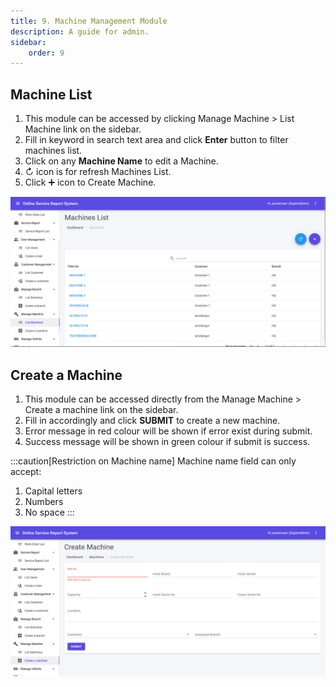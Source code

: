 ```yaml
---
title: 9. Machine Management Module
description: A guide for admin.
sidebar:
    order: 9
---
```


## Machine List

1. This module can be accessed by clicking Manage Machine > List Machine link on the sidebar.
2. Fill in keyword in search text area and click **Enter** button to filter machines list.
3. Click on any **Machine Name** to edit a Machine.
4. ↻ icon is for refresh Machines List.
5. Click ➕ icon to Create Machine.

![Machine List](../../../assets/admin/machinemanagement/machinelist.png)

## Create a Machine

1. This module can be accessed directly from the Manage Machine > Create a machine link on the sidebar.
2. Fill in accordingly and click **SUBMIT** to create a new machine.
3. Error message in red colour will be shown if error exist during submit.
4. Success message will be shown in green colour if submit is success.

:::caution[Restriction on Machine name]
Machine name field can only accept:
1. Capital letters
2. Numbers
3. No space
:::

![Create a machine](../../../assets/admin/machinemanagement/createmachine.png)